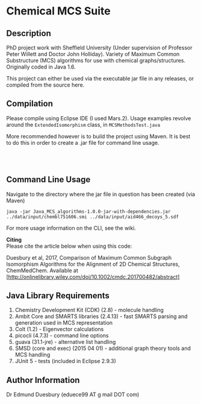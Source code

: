 Chemical MCS Suite
===========

Description
-----------
PhD project work with Sheffield University (Under supervision of Professor Peter Willett and Doctor John Holliday).  Variety of Maximum Common Substructure (MCS) algorithms for use with chemical graphs/structures.  Originally coded in Java 1.6.

This project can either be used via the executable jar file in any releases, or compiled from the source here.



Compilation
-----------
Please compile using Eclipse IDE (I used Mars.2).  Usage examples revolve around the ```ExtendedIsomorphism``` class, in ```MCSMethodsTest.java```

More recommended however is to build the project using Maven.  It is best to do this in order to create a .jar file for command line usage.  

<br />
<br />


Command Line Usage
-----------

Navigate to the directory where the jar file in question has been created (via Maven)

```
java -jar Java_MCS_algorithms-1.0.0-jar-with-dependencies.jar  ../data/input/chembl751606.smi ../data/input/aid466_decoys_5.sdf
```

For more usage information on the CLI, see the wiki.



**Citing** 
<br />
Please cite the article below when using this code:

Duesbury et al, 2017, Comparison of Maximum Common Subgraph Isomorphism Algorithms for the Alignment of 2D Chemical Structures, ChemMedChem.  Available at [http://onlinelibrary.wiley.com/doi/10.1002/cmdc.201700482/abstract]



Java Library Requirements
------------
1. Chemistry Development Kit (CDK) (2.8) - molecule handling
2. Ambit Core and SMARTS libraries (2.4.13) - fast SMARTS parsing and generation used in MCS representation
3. Colt (1.2) - Eigenvector calculations
4. picocli (4.7.3) - command line options
5. guava (31.1-jre) - alternative list handling
6. SMSD (core and exec) (2015 04 01) - additional graph theory tools and MCS handling
7. JUnit 5 - tests (included in Eclipse 2.9.3)


Author Information
----------------------------------------------------
Dr Edmund Duesbury (eduece99 AT g mail DOT com)
